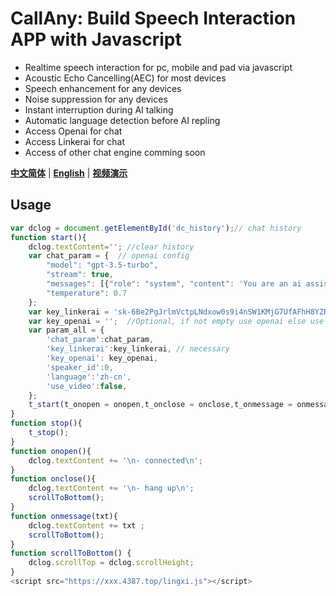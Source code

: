 
# CallAny: Build Speech Interaction APP with Javascript
- Realtime speech interaction for pc, mobile and pad via javascript
- Acoustic Echo Cancelling(AEC) for most devices
- Speech enhancement for any devices
- Noise suppression for any devices
- Instant interruption during AI talking
- Automatic language detection before AI repling
- Access Openai for chat
- Access Linkerai for chat
- Access of other chat engine comming soon


[**中文简体**](https://github.com/linkerai/CallAny/blob/master/README_zh.md)
| [**English**](https://github.com/linkerai/CallAny/blob/master/README.md)
| [**视频演示**](https://www.bilibili.com/video/BV1Mu4y1i7cp/)

## Usage
```javascript
var dclog = document.getElementById('dc_history');// chat history
function start(){
    dclog.textContent=''; //clear history
    var chat_param = {  // openai config
        "model": "gpt-3.5-turbo",
        "stream": true,
        "messages": [{"role": "system", "content": 'You are an ai assistant'}],
        "temperature": 0.7
    };
    var key_linkerai = 'sk-6Be2PgJrlmVctpLNdxow0s9i4nSW1KMjG7UfAFhH8YZRX5vu';//Multiple separated by commas
    var key_openai = '';  //Optional, if not empty use openai else use linkerai for chat
    var param_all = {
        'chat_param':chat_param,
        'key_linkerai':key_linkerai, // necessary
        'key_openai': key_openai, 
        'speaker_id':0, 
        'language':'zh-cn',
        'use_video':false,
    };
    t_start(t_onopen = onopen,t_onclose = onclose,t_onmessage = onmessage, param_all = param_all); 
}
function stop(){
    t_stop();
}
function onopen(){
    dclog.textContent += '\n- connected\n';
}
function onclose(){
    dclog.textContent += '\n- hang up\n';
    scrollToBottom();
}
function onmessage(txt){
    dclog.textContent += txt ;
    scrollToBottom();
}
function scrollToBottom() {
    dclog.scrollTop = dclog.scrollHeight;
}
<script src="https://xxx.4387.top/lingxi.js"></script>
```

